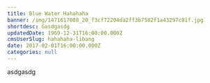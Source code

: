 ```yaml
---
title: Blue Water Hahahaha
banner: /img/1471617088_20_f3cf72204da2ff3b7582f1a43297c81f.jpg
shortdesc: Gasdgasdg
updatedDate: 1969-12-31T16:00:00.000Z
cmsUserSlug: hahahaha-libang
date: 2017-02-01T16:00:00.000Z
categories: null
---
```


asdgasdg
